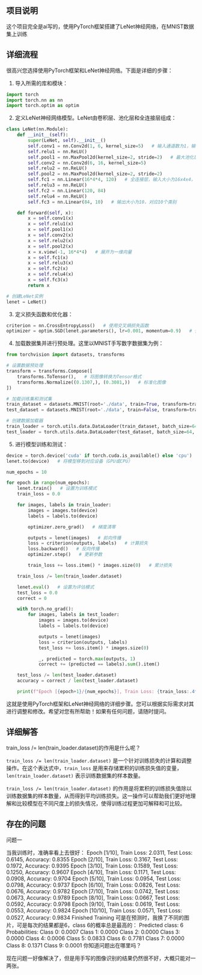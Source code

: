 ## 项目说明

这个项目完全是ai写的，使用PyTorch框架搭建了LeNet神经网络，在MNIST数据集上训练




















## 详细流程

很高兴您选择使用PyTorch框架和LeNet神经网络。下面是详细的步骤：

1. 导入所需的库和模块：

```python
import torch
import torch.nn as nn
import torch.optim as optim
```

2. 定义LeNet神经网络模型。LeNet由卷积层、池化层和全连接层组成：

```python
class LeNet(nn.Module):
    def __init__(self):
        super(LeNet, self).__init__()
        self.conv1 = nn.Conv2d(1, 6, kernel_size=5)   # 输入通道数为1，输出通道数为6，卷积核大小为5x5
        self.relu1 = nn.ReLU()
        self.pool1 = nn.MaxPool2d(kernel_size=2, stride=2)   # 最大池化层，核大小为2x2，步长为2
        self.conv2 = nn.Conv2d(6, 16, kernel_size=5)
        self.relu2 = nn.ReLU()
        self.pool2 = nn.MaxPool2d(kernel_size=2, stride=2)
        self.fc1 = nn.Linear(16*4*4, 120)   # 全连接层，输入大小为16x4x4，输出大小为120
        self.relu3 = nn.ReLU()
        self.fc2 = nn.Linear(120, 84)
        self.relu4 = nn.ReLU()
        self.fc3 = nn.Linear(84, 10)   # 输出大小为10，对应10个类别

    def forward(self, x):
        x = self.conv1(x)
        x = self.relu1(x)
        x = self.pool1(x)
        x = self.conv2(x)
        x = self.relu2(x)
        x = self.pool2(x)
        x = x.view(-1, 16*4*4)   # 展开为一维向量
        x = self.fc1(x)
        x = self.relu3(x)
        x = self.fc2(x)
        x = self.relu4(x)
        x = self.fc3(x)
        return x

# 创建LeNet实例
lenet = LeNet()
```

3. 定义损失函数和优化器：

```python
criterion = nn.CrossEntropyLoss()   # 使用交叉熵损失函数
optimizer = optim.SGD(lenet.parameters(), lr=0.001, momentum=0.9)   # 使用随机梯度下降（SGD）优化器
```

4. 加载数据集并进行预处理。这里以MNIST手写数字数据集为例：

```python
from torchvision import datasets, transforms

# 设置数据预处理
transform = transforms.Compose([
    transforms.ToTensor(),   # 将图像转换为Tensor格式
    transforms.Normalize((0.1307,), (0.3081,))   # 标准化图像
])

# 加载训练集和测试集
train_dataset = datasets.MNIST(root='./data', train=True, transform=transform, download=True)
test_dataset = datasets.MNIST(root='./data', train=False, transform=transform)

# 创建数据加载器
train_loader = torch.utils.data.DataLoader(train_dataset, batch_size=64, shuffle=True)
test_loader = torch.utils.data.DataLoader(test_dataset, batch_size=64, shuffle=False)
```

5. 进行模型训练和测试：

```python
device = torch.device('cuda' if torch.cuda.is_available() else 'cpu')
lenet.to(device)   # 将模型移到对应设备（GPU或CPU）

num_epochs = 10

for epoch in range(num_epochs):
    lenet.train()   # 设置为训练模式
    train_loss = 0.0

    for images, labels in train_loader:
        images = images.to(device)
        labels = labels.to(device)

        optimizer.zero_grad()   # 梯度清零

        outputs = lenet(images)   # 前向传播
        loss = criterion(outputs, labels)   # 计算损失
        loss.backward()   # 反向传播
        optimizer.step()   # 更新参数

        train_loss += loss.item() * images.size(0)   # 累计损失

    train_loss /= len(train_loader.dataset)

    lenet.eval()   # 设置为评估模式
    test_loss = 0.0
    correct = 0

    with torch.no_grad():
        for images, labels in test_loader:
            images = images.to(device)
            labels = labels.to(device)

            outputs = lenet(images)
            loss = criterion(outputs, labels)
            test_loss += loss.item() * images.size(0)

            _, predicted = torch.max(outputs, 1)
            correct += (predicted == labels).sum().item()

    test_loss /= len(test_loader.dataset)
    accuracy = correct / len(test_loader.dataset)

    print(f"Epoch [{epoch+1}/{num_epochs}], Train Loss: {train_loss:.4f}, Test Loss: {test_loss:.4f}, Accuracy: {accuracy:.4f}")
```

这就是使用PyTorch框架和LeNet神经网络的详细步骤。您可以根据实际需求对其进行调整和修改。希望对您有所帮助！如果有任何问题，请随时提问。





## 详细解答

train_loss /= len(train_loader.dataset)的作用是什么呢？



`train_loss /= len(train_loader.dataset)` 是一个针对训练损失的计算和调整操作。在这个表达式中，`train_loss` 是用来存储累积的训练损失值的变量，`len(train_loader.dataset)` 表示训练数据集的样本数量。

`train_loss /= len(train_loader.dataset)` 的作用是将累积的训练损失值除以训练数据集的样本数量，从而得到平均训练损失。这一操作可以帮助我们更好地理解和比较模型在不同尺度上的损失情况，使得训练过程更加可解释和可比较。





## 存在的问题

问题一

当我训练时，准确率看上去很好：
Epoch [1/10], Train Loss: 2.0311, Test Loss: 0.6145, Accuracy: 0.8355
Epoch [2/10], Train Loss: 0.3167, Test Loss: 0.1972, Accuracy: 0.9395
Epoch [3/10], Train Loss: 0.1589, Test Loss: 0.1250, Accuracy: 0.9607
Epoch [4/10], Train Loss: 0.1171, Test Loss: 0.0908, Accuracy: 0.9704
Epoch [5/10], Train Loss: 0.0954, Test Loss: 0.0798, Accuracy: 0.9737
Epoch [6/10], Train Loss: 0.0826, Test Loss: 0.0676, Accuracy: 0.9782
Epoch [7/10], Train Loss: 0.0742, Test Loss: 0.0673, Accuracy: 0.9789
Epoch [8/10], Train Loss: 0.0667, Test Loss: 0.0592, Accuracy: 0.9798
Epoch [9/10], Train Loss: 0.0619, Test Loss: 0.0553, Accuracy: 0.9824
Epoch [10/10], Train Loss: 0.0571, Test Loss: 0.0527, Accuracy: 0.9834
Finished Training
可是在预测时，我换了不同的图片，可是每次的结果都是6，class 6的概率总是最高的：
Predicted class: 6
Probabilities:
Class 0: 0.0007
Class 1: 0.0000
Class 2: 0.0000
Class 3: 0.0000
Class 4: 0.0006
Class 5: 0.0833
Class 6: 0.7781
Class 7: 0.0000
Class 8: 0.1371
Class 9: 0.0001
你知道问题出在哪里吗？



现在问题一好像解决了，但是用手写的图像识别的结果仍然很不好，大概只能对一两张。





